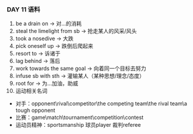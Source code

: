### DAY 11 语料

1. be a drain on -> 对...的消耗
2. steal the limelight from sb -> 抢走某人的风采/风头
3. took a nosedive -> 大跌
4. pick oneself up -> 跌倒后爬起来
5. resort to -> 诉诸于
6. lag behind -> 落后
7. work towards the same goal -> 向着同一个目标去努力
8. infuse sb with sth -> 灌输某人（某种思想/理念/态度）
9. root for -> 为...加油，助威
10. 运动相关名词
  - 对手：opponent\rival\competitor\the competing team\the rival team\a tough opponent
  - 比赛：game\match\tournament\competition\contest
  - 运动员精神：sportsmanship  球员player  裁判referee

